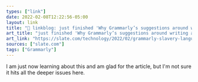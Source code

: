 ```yaml
---
types: ["link"]
date: 2022-02-08T12:22:56-05:00
layout: link
title: "🔗 linkblog: just finished 'Why Grammarly’s suggestions around writing about slavery miss the mark.'"
art_title: "just finished 'Why Grammarly’s suggestions around writing about slavery miss the mark."
art_link: "https://slate.com/technology/2022/02/grammarly-slavery-language-suggestions.html?via=rss"
sources: ["slate.com"]
tags: ["Grammarly"]
---
```

I am just now learning about this and am glad for the article, but I'm not sure it hits all the deeper issues here.
